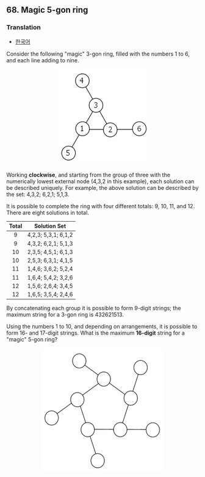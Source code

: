 ## 68. Magic 5-gon ring

### Translation
* [한국어](./translation-ko.md)

Consider the following "magic" 3-gon ring, filled with the numbers 1 to 6, and each line adding to nine.

<p align="center">
  <img
    src="./p068_1.png"
    alt="Filled 3-gon ring"
  >
</p>

Working **clockwise**, and starting from the group of three with the numerically lowest external node (4,3,2 in this example), each solution can be described uniquely. For example, the above solution can be described by the set: 4,3,2; 6,2,1; 5,1,3.

It is possible to complete the ring with four different totals: 9, 10, 11, and 12. There are eight solutions in total.

Total | Solution Set
:---: | :---:
9 | 4,2,3; 5,3,1; 6,1,2
9 | 4,3,2; 6,2,1; 5,1,3
10 | 2,3,5; 4,5,1; 6,1,3
10 | 2,5,3; 6,3,1; 4,1,5
11 | 1,4,6; 3,6,2; 5,2,4
11 | 1,6,4; 5,4,2; 3,2,6
12 | 1,5,6; 2,6,4; 3,4,5
12 | 1,6,5; 3,5,4; 2,4,6

By concatenating each group it is possible to form 9-digit strings; the maximum string for a 3-gon ring is 432621513.

Using the numbers 1 to 10, and depending on arrangements, it is possible to form 16- and 17-digit strings. What is the maximum **16-digit** string for a "magic" 5-gon ring?

<p align="center">
  <img
    src="./p068_2.png"
    alt="Empty 5-gon ring"
  >
</p>
